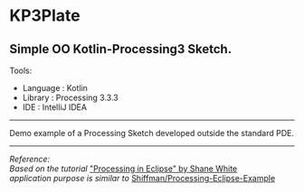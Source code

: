 # KP3Plate
## Simple OO Kotlin-Processing3 Sketch.



Tools:
- Language  : Kotlin
- Library   : Processing 3.3.3
- IDE       : IntelliJ IDEA


---

Demo example of a Processing Sketch developed outside the standard PDE.

---

_Reference:_  
_Based on the tutorial_ ["Processing in Eclipse" by Shane White](https://processing.org/tutorials/eclipse)    
_application purpose is similar to_ [Shiffman/Processing-Eclipse-Example](https://github.com/shiffman/Processing-Eclipse-Example)   
